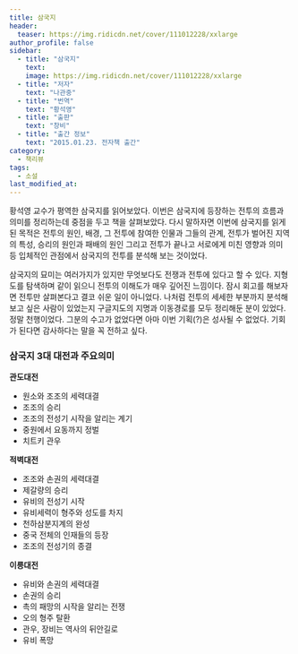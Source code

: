 ```yaml
---
title: 삼국지
header:
  teaser: https://img.ridicdn.net/cover/111012228/xxlarge
author_profile: false
sidebar:
  - title: "삼국지"
    text:
    image: https://img.ridicdn.net/cover/111012228/xxlarge
  - title: "저자"
    text: "나관중"
  - title: "번역"
    text: "황석영"
  - title: "출판"
    text: "창비"
  - title: "출간 정보"
    text: "2015.01.23. 전자책 출간"
category:
  - 책리뷰
tags:
  - 소설
last_modified_at:
---
```


황석영 교수가 평역한 삼국지를 읽어보았다. 이번은 삼국지에 등장하는 전투의 흐름과 의미를 정리하는데 중점을 두고 책을 살펴보았다. 다시 말하자면 이번에 삼국지를 읽게된 목적은 전투의 원인, 배경, 그 전투에 참여한 인물과 그들의 관계, 전투가 벌어진 지역의 특성, 승리의 원인과 패배의 원인 그리고 전투가 끝나고 서로에게 미친 영향과 의미 등 입체적인 관점에서 삼국지의 전투를 분석해 보는 것이었다.

삼국지의 묘미는 여러가지가 있지만 무엇보다도 전쟁과 전투에 있다고 할 수 있다. 지형도를 탐색하며 같이 읽으니 전투의 이해도가 매우 깊어진 느낌이다. 잠시 회고를 해보자면 전투만 살펴본다고 결코 쉬운 일이 아니었다. 나처럼 전투의 세세한 부분까지 분석해 보고 싶은 사람이 있었는지 구글지도의 지명과 이동경로를 모두 정리해둔 분이 있었다. 정말 천행이었다. 그분의 수고가 없었다면 아마 이번 기획(?)은 성사될 수 없었다. 기회가 된다면 감사하다는 말을 꼭 전하고 싶다.

### 삼국지 3대 대전과 주요의미

**관도대전**

- 원소와 조조의 세력대결
- 조조의 승리
- 조조의 전성기 시작을 알리는 계기
- 중원에서 요동까지 정벌
- 치트키 관우

**적벽대전**

- 조조와 손권의 세력대결
- 제갈량의 승리
- 유비의 전성기 시작
- 유비세력이 형주와 성도를 차지
- 천하삼분지계의 완성
- 중국 전체의 인재들의 등장
- 조조의 전성기의 종결

**이릉대전**

- 유비와 손권의 세력대결
- 손권의 승리
- 촉의 패망의 시작을 알리는 전쟁
- 오의 형주 탈환
- 관우, 장비는 역사의 뒤안길로
- 유비 폭망

